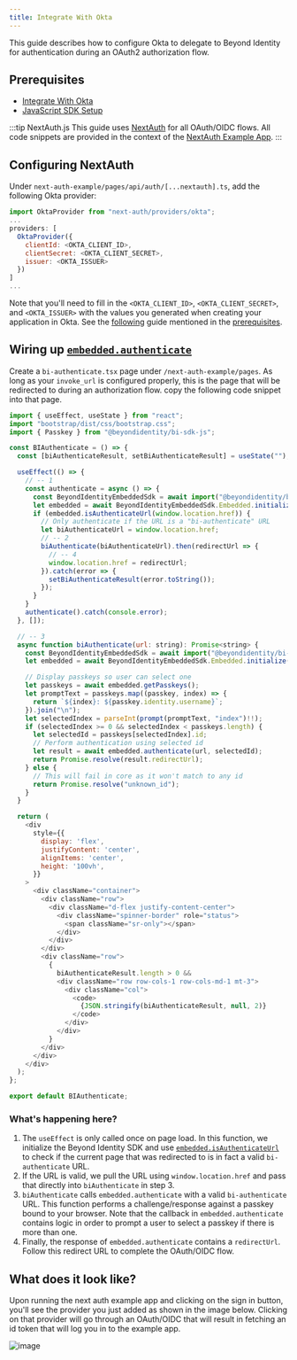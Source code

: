 ```yaml
---
title: Integrate With Okta
---
```


This guide describes how to configure Okta to delegate to Beyond Identity for authentication during an OAuth2 authorization flow.

## Prerequisites

 - [Integrate With Okta](../../guides/integrate-with-okta.md)
 - [JavaScript SDK Setup](../../workflows/sdk-setup.mdx?sdks=javascript)

:::tip NextAuth.js
This guide uses [NextAuth](https://next-auth.js.org/) for all OAuth/OIDC flows. All code snippets are provided in the context of the [NextAuth Example App](https://github.com/nextauthjs/next-auth-example).
:::

## Configuring NextAuth

Under `next-auth-example/pages/api/auth/[...nextauth].ts`, add the following Okta provider:

```javascript
import OktaProvider from "next-auth/providers/okta";
...
providers: [
  OktaProvider({
    clientId: <OKTA_CLIENT_ID>,
    clientSecret: <OKTA_CLIENT_SECRET>,
    issuer: <OKTA_ISSUER>
  })
]
...
```

Note that you'll need to fill in the `<OKTA_CLIENT_ID>`, `<OKTA_CLIENT_SECRET>`, and `<OKTA_ISSUER>` with the values you generated when creating your application in Okta. See the [following](../../guides/integrate-with-okta) guide mentioned in the [prerequisites](#prerequisites).

## Wiring up [`embedded.authenticate`](../../workflows/sdk-setup?sdks=javascript#authentication)

Create a `bi-authenticate.tsx` page under `/next-auth-example/pages`. As long as your `invoke_url` is configured properly, this is the page that will be redirected to during an authorization flow. copy the following code snippet into that page.

```javascript
import { useEffect, useState } from "react";
import "bootstrap/dist/css/bootstrap.css";
import { Passkey } from "@beyondidentity/bi-sdk-js";

const BIAuthenticate = () => {
  const [biAuthenticateResult, setBiAuthenticateResult] = useState("");

  useEffect(() => {
    // -- 1
    const authenticate = async () => {
      const BeyondIdentityEmbeddedSdk = await import("@beyondidentity/bi-sdk-js");
      let embedded = await BeyondIdentityEmbeddedSdk.Embedded.initialize();
      if (embedded.isAuthenticateUrl(window.location.href)) {
        // Only authenticate if the URL is a "bi-authenticate" URL
        let biAuthenticateUrl = window.location.href;
        // -- 2
        biAuthenticate(biAuthenticateUrl).then(redirectUrl => {
          // -- 4
          window.location.href = redirectUrl;
        }).catch(error => {
          setBiAuthenticateResult(error.toString());
        });
      }
    }
    authenticate().catch(console.error);
  }, []);

  // -- 3
  async function biAuthenticate(url: string): Promise<string> {
    const BeyondIdentityEmbeddedSdk = await import("@beyondidentity/bi-sdk-js");
    let embedded = await BeyondIdentityEmbeddedSdk.Embedded.initialize();

    // Display passkeys so user can select one
    let passkeys = await embedded.getPasskeys();
    let promptText = passkeys.map((passkey, index) => {
      return `${index}: ${passkey.identity.username}`;
    }).join("\n");
    let selectedIndex = parseInt(prompt(promptText, "index")!!);
    if (selectedIndex >= 0 && selectedIndex < passkeys.length) {
      let selectedId = passkeys[selectedIndex].id;
      // Perform authentication using selected id
      let result = await embedded.authenticate(url, selectedId);
      return Promise.resolve(result.redirectUrl);
    } else {
      // This will fail in core as it won't match to any id
      return Promise.resolve("unknown_id");
    }
  }

  return (
    <div
      style={{
        display: 'flex',
        justifyContent: 'center',
        alignItems: 'center',
        height: '100vh',
      }}
    >
      <div className="container">
        <div className="row">
          <div className="d-flex justify-content-center">
            <div className="spinner-border" role="status">
              <span className="sr-only"></span>
            </div>
          </div>
        </div>
        <div className="row">
          {
            biAuthenticateResult.length > 0 &&
            <div className="row row-cols-1 row-cols-md-1 mt-3">
              <div className="col">
                <code>
                  {JSON.stringify(biAuthenticateResult, null, 2)}
                </code>
              </div>
            </div>
          }
        </div>
      </div>
    </div>
  );
};

export default BIAuthenticate;
```

### What's happening here?

1. The `useEffect` is only called once on page load. In this function, we initialize the Beyond Identity SDK and use [`embedded.isAuthenticateUrl`](../../workflows/sdk-setup?sdks=javascript#authenticate-url-validation) to check if the current page that was redirected to is in fact a valid `bi-authenticate` URL.
2. If the URL is valid, we pull the URL using `window.location.href` and pass that directly into `biAuthenticate` in step 3.
3. `biAuthenticate` calls `embedded.authenticate` with a valid `bi-authenticate` URL. This function performs a challenge/response against a passkey bound to your browser. Note that the callback in `embedded.authenticate` contains logic in order to prompt a user to select a passkey if there is more than one.
4. Finally, the response of `embedded.authenticate` contains a `redirectUrl`. Follow this redirect URL to complete the OAuth/OIDC flow.

## What does it look like?

Upon running the next auth example app and clicking on the sign in button, you'll see the provider you just added as shown in the image below. Clicking on that provider will go through an OAuth/OIDC that will result in fetching an id token that will log you in to the example app.

![image](https://user-images.githubusercontent.com/6578679/184046706-3f55f7f5-2484-4fe8-978d-575b66bfa86e.png)
